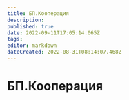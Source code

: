 ```yaml
---
title: БП.Кооперация
description: 
published: true
date: 2022-09-11T17:05:14.065Z
tags: 
editor: markdown
dateCreated: 2022-08-31T08:14:07.468Z
---
```


# БП.Кооперация

